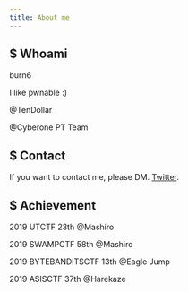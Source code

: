 ```yaml
---
title: About me
---
```


## $ Whoami
burn6

I like pwnable :)

@TenDollar

@Cyberone PT Team

## $ Contact
If you want to contact me, please DM. [Twitter](https://twitter.com/_bskim).

## $ Achievement
2019 UTCTF 23th @Mashiro

2019 SWAMPCTF 58th @Mashiro

2019 BYTEBANDITSCTF 13th @Eagle Jump

2019 ASISCTF 37th @Harekaze
